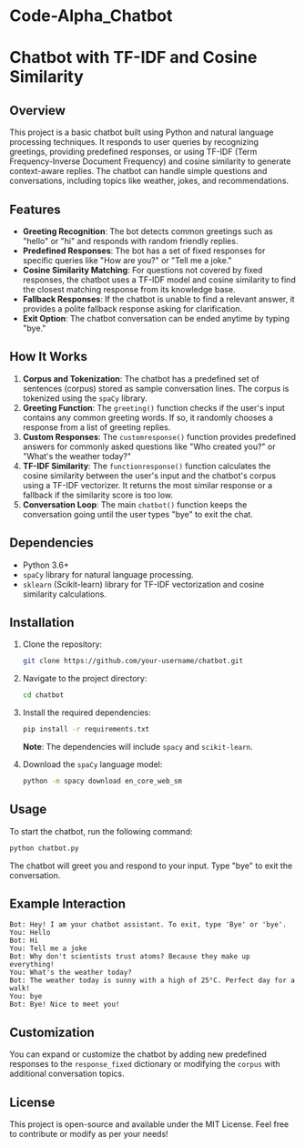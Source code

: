# Code-Alpha_Chatbot
# Chatbot with TF-IDF and Cosine Similarity

## Overview
This project is a basic chatbot built using Python and natural language processing techniques. It responds to user queries by recognizing greetings, providing predefined responses, or using TF-IDF (Term Frequency-Inverse Document Frequency) and cosine similarity to generate context-aware replies. The chatbot can handle simple questions and conversations, including topics like weather, jokes, and recommendations.

## Features
- **Greeting Recognition**: The bot detects common greetings such as "hello" or "hi" and responds with random friendly replies.
- **Predefined Responses**: The bot has a set of fixed responses for specific queries like "How are you?" or "Tell me a joke."
- **Cosine Similarity Matching**: For questions not covered by fixed responses, the chatbot uses a TF-IDF model and cosine similarity to find the closest matching response from its knowledge base.
- **Fallback Responses**: If the chatbot is unable to find a relevant answer, it provides a polite fallback response asking for clarification.
- **Exit Option**: The chatbot conversation can be ended anytime by typing "bye."

## How It Works
1. **Corpus and Tokenization**: The chatbot has a predefined set of sentences (corpus) stored as sample conversation lines. The corpus is tokenized using the `spaCy` library.
2. **Greeting Function**: The `greeting()` function checks if the user's input contains any common greeting words. If so, it randomly chooses a response from a list of greeting replies.
3. **Custom Responses**: The `customresponse()` function provides predefined answers for commonly asked questions like "Who created you?" or "What's the weather today?"
4. **TF-IDF Similarity**: The `functionresponse()` function calculates the cosine similarity between the user's input and the chatbot's corpus using a TF-IDF vectorizer. It returns the most similar response or a fallback if the similarity score is too low.
5. **Conversation Loop**: The main `chatbot()` function keeps the conversation going until the user types "bye" to exit the chat.

## Dependencies
- Python 3.6+
- `spaCy` library for natural language processing.
- `sklearn` (Scikit-learn) library for TF-IDF vectorization and cosine similarity calculations.

## Installation
1. Clone the repository:
   ```bash
   git clone https://github.com/your-username/chatbot.git
   ```
2. Navigate to the project directory:
   ```bash
   cd chatbot
   ```
3. Install the required dependencies:
   ```bash
   pip install -r requirements.txt
   ```
   **Note**: The dependencies will include `spacy` and `scikit-learn`.

4. Download the `spaCy` language model:
   ```bash
   python -m spacy download en_core_web_sm
   ```

## Usage
To start the chatbot, run the following command:
```bash
python chatbot.py
```
The chatbot will greet you and respond to your input. Type "bye" to exit the conversation.

## Example Interaction
```
Bot: Hey! I am your chatbot assistant. To exit, type 'Bye' or 'bye'.
You: Hello
Bot: Hi
You: Tell me a joke
Bot: Why don't scientists trust atoms? Because they make up everything!
You: What's the weather today?
Bot: The weather today is sunny with a high of 25°C. Perfect day for a walk!
You: bye
Bot: Bye! Nice to meet you!
```

## Customization
You can expand or customize the chatbot by adding new predefined responses to the `response_fixed` dictionary or modifying the `corpus` with additional conversation topics.

## License
This project is open-source and available under the MIT License. Feel free to contribute or modify as per your needs!
